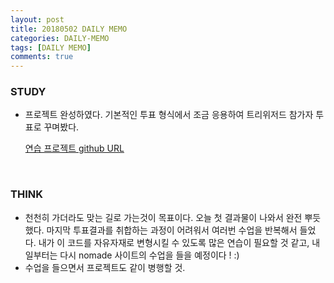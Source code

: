```yaml
---
layout: post
title: 20180502 DAILY MEMO
categories: DAILY-MEMO
tags: [DAILY MEMO]
comments: true
---
```


### STUDY
- 프로젝트 완성하였다. 기본적인 투표 형식에서 조금 응용하여 트리위저드 참가자 투표로 꾸며봤다. 

   [연습 프로젝트 github URL](https://github.com/DongmeeKim/Django-practice)

   ​


### THINK

- 천천히 가더라도 맞는 길로 가는것이 목표이다. 오늘 첫 결과물이 나와서 완전 뿌듯했다. 마지막 투표결과를 취합하는 과정이 어려워서 여러번 수업을 반복해서 들었다. 내가 이 코드를 자유자재로 변형시킬 수 있도록 많은 연습이 필요할 것 같고, 내일부터는 다시 nomade 사이트의 수업을 들을 예정이다 ! :)
- 수업을 들으면서 프로젝트도 같이 병행할 것.


